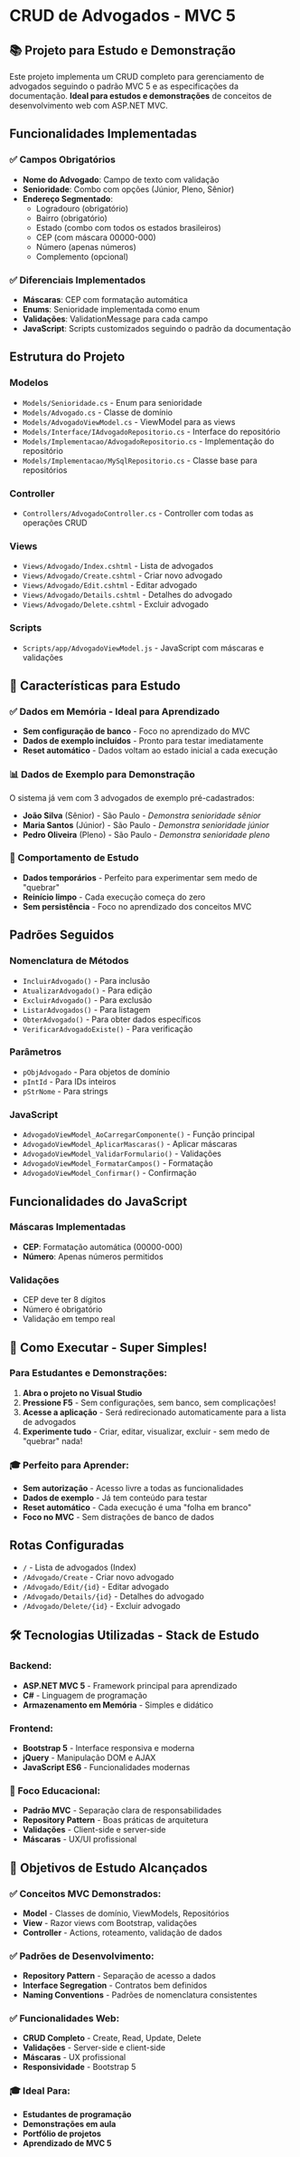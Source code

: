 # CRUD de Advogados - MVC 5
## 📚 Projeto para Estudo e Demonstração

Este projeto implementa um CRUD completo para gerenciamento de advogados seguindo o padrão MVC 5 e as especificações da documentação. **Ideal para estudos e demonstrações** de conceitos de desenvolvimento web com ASP.NET MVC.

## Funcionalidades Implementadas

### ✅ Campos Obrigatórios
- **Nome do Advogado**: Campo de texto com validação
- **Senioridade**: Combo com opções (Júnior, Pleno, Sênior)
- **Endereço Segmentado**:
  - Logradouro (obrigatório)
  - Bairro (obrigatório)
  - Estado (combo com todos os estados brasileiros)
  - CEP (com máscara 00000-000)
  - Número (apenas números)
  - Complemento (opcional)

### ✅ Diferenciais Implementados
- **Máscaras**: CEP com formatação automática
- **Enums**: Senioridade implementada como enum
- **Validações**: ValidationMessage para cada campo
- **JavaScript**: Scripts customizados seguindo o padrão da documentação

## Estrutura do Projeto

### Modelos
- `Models/Senioridade.cs` - Enum para senioridade
- `Models/Advogado.cs` - Classe de domínio
- `Models/AdvogadoViewModel.cs` - ViewModel para as views
- `Models/Interface/IAdvogadoRepositorio.cs` - Interface do repositório
- `Models/Implementacao/AdvogadoRepositorio.cs` - Implementação do repositório
- `Models/Implementacao/MySqlRepositorio.cs` - Classe base para repositórios

### Controller
- `Controllers/AdvogadoController.cs` - Controller com todas as operações CRUD

### Views
- `Views/Advogado/Index.cshtml` - Lista de advogados
- `Views/Advogado/Create.cshtml` - Criar novo advogado
- `Views/Advogado/Edit.cshtml` - Editar advogado
- `Views/Advogado/Details.cshtml` - Detalhes do advogado
- `Views/Advogado/Delete.cshtml` - Excluir advogado

### Scripts
- `Scripts/app/AdvogadoViewModel.js` - JavaScript com máscaras e validações

## 🎯 **Características para Estudo**

### ✅ **Dados em Memória - Ideal para Aprendizado**
- **Sem configuração de banco** - Foco no aprendizado do MVC
- **Dados de exemplo incluídos** - Pronto para testar imediatamente
- **Reset automático** - Dados voltam ao estado inicial a cada execução

### **📊 Dados de Exemplo para Demonstração**
O sistema já vem com 3 advogados de exemplo pré-cadastrados:
- **João Silva** (Sênior) - São Paulo - *Demonstra senioridade sênior*
- **Maria Santos** (Júnior) - São Paulo - *Demonstra senioridade júnior*
- **Pedro Oliveira** (Pleno) - São Paulo - *Demonstra senioridade pleno*

### **🔄 Comportamento de Estudo**
- **Dados temporários** - Perfeito para experimentar sem medo de "quebrar"
- **Reinício limpo** - Cada execução começa do zero
- **Sem persistência** - Foco no aprendizado dos conceitos MVC

## Padrões Seguidos

### Nomenclatura de Métodos
- `IncluirAdvogado()` - Para inclusão
- `AtualizarAdvogado()` - Para edição
- `ExcluirAdvogado()` - Para exclusão
- `ListarAdvogados()` - Para listagem
- `ObterAdvogado()` - Para obter dados específicos
- `VerificarAdvogadoExiste()` - Para verificação

### Parâmetros
- `pObjAdvogado` - Para objetos de domínio
- `pIntId` - Para IDs inteiros
- `pStrNome` - Para strings

### JavaScript
- `AdvogadoViewModel_AoCarregarComponente()` - Função principal
- `AdvogadoViewModel_AplicarMascaras()` - Aplicar máscaras
- `AdvogadoViewModel_ValidarFormulario()` - Validações
- `AdvogadoViewModel_FormatarCampos()` - Formatação
- `AdvogadoViewModel_Confirmar()` - Confirmação

## Funcionalidades do JavaScript

### Máscaras Implementadas
- **CEP**: Formatação automática (00000-000)
- **Número**: Apenas números permitidos

### Validações
- CEP deve ter 8 dígitos
- Número é obrigatório
- Validação em tempo real

## 🚀 **Como Executar - Super Simples!**

### **Para Estudantes e Demonstrações:**
1. **Abra o projeto no Visual Studio**
2. **Pressione F5** - Sem configurações, sem banco, sem complicações!
3. **Acesse a aplicação** - Será redirecionado automaticamente para a lista de advogados
4. **Experimente tudo** - Criar, editar, visualizar, excluir - sem medo de "quebrar" nada!

### **🎓 Perfeito para Aprender:**
- **Sem autorização** - Acesso livre a todas as funcionalidades
- **Dados de exemplo** - Já tem conteúdo para testar
- **Reset automático** - Cada execução é uma "folha em branco"
- **Foco no MVC** - Sem distrações de banco de dados

## Rotas Configuradas

- `/` - Lista de advogados (Index)
- `/Advogado/Create` - Criar novo advogado
- `/Advogado/Edit/{id}` - Editar advogado
- `/Advogado/Details/{id}` - Detalhes do advogado
- `/Advogado/Delete/{id}` - Excluir advogado

## 🛠️ **Tecnologias Utilizadas - Stack de Estudo**

### **Backend:**
- **ASP.NET MVC 5** - Framework principal para aprendizado
- **C#** - Linguagem de programação
- **Armazenamento em Memória** - Simples e didático

### **Frontend:**
- **Bootstrap 5** - Interface responsiva e moderna
- **jQuery** - Manipulação DOM e AJAX
- **JavaScript ES6** - Funcionalidades modernas

### **🎯 Foco Educacional:**
- **Padrão MVC** - Separação clara de responsabilidades
- **Repository Pattern** - Boas práticas de arquitetura
- **Validações** - Client-side e server-side
- **Máscaras** - UX/UI profissional

## 📖 **Objetivos de Estudo Alcançados**

### **✅ Conceitos MVC Demonstrados:**
- **Model** - Classes de domínio, ViewModels, Repositórios
- **View** - Razor views com Bootstrap, validações
- **Controller** - Actions, roteamento, validação de dados

### **✅ Padrões de Desenvolvimento:**
- **Repository Pattern** - Separação de acesso a dados
- **Interface Segregation** - Contratos bem definidos
- **Naming Conventions** - Padrões de nomenclatura consistentes

### **✅ Funcionalidades Web:**
- **CRUD Completo** - Create, Read, Update, Delete
- **Validações** - Server-side e client-side
- **Máscaras** - UX profissional
- **Responsividade** - Bootstrap 5

### **🎓 Ideal Para:**
- **Estudantes de programação**
- **Demonstrações em aula**
- **Portfólio de projetos**
- **Aprendizado de MVC 5**
